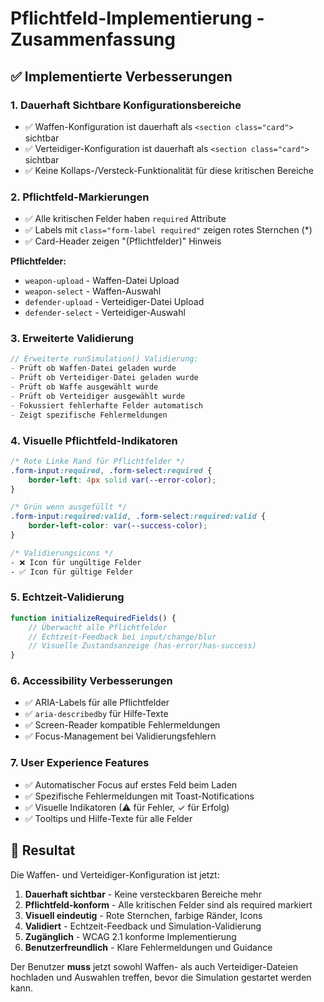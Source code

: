 # Pflichtfeld-Implementierung - Zusammenfassung

## ✅ Implementierte Verbesserungen

### 1. **Dauerhaft Sichtbare Konfigurationsbereiche**
- ✅ Waffen-Konfiguration ist dauerhaft als `<section class="card">` sichtbar
- ✅ Verteidiger-Konfiguration ist dauerhaft als `<section class="card">` sichtbar
- ✅ Keine Kollaps-/Versteck-Funktionalität für diese kritischen Bereiche

### 2. **Pflichtfeld-Markierungen**
- ✅ Alle kritischen Felder haben `required` Attribute
- ✅ Labels mit `class="form-label required"` zeigen rotes Sternchen (*)
- ✅ Card-Header zeigen "(Pflichtfelder)" Hinweis

**Pflichtfelder:**
- `weapon-upload` - Waffen-Datei Upload
- `weapon-select` - Waffen-Auswahl
- `defender-upload` - Verteidiger-Datei Upload  
- `defender-select` - Verteidiger-Auswahl

### 3. **Erweiterte Validierung**
```javascript
// Erweiterte runSimulation() Validierung:
- Prüft ob Waffen-Datei geladen wurde
- Prüft ob Verteidiger-Datei geladen wurde
- Prüft ob Waffe ausgewählt wurde
- Prüft ob Verteidiger ausgewählt wurde
- Fokussiert fehlerhafte Felder automatisch
- Zeigt spezifische Fehlermeldungen
```

### 4. **Visuelle Pflichtfeld-Indikatoren**
```css
/* Rote Linke Rand für Pflichtfelder */
.form-input:required, .form-select:required {
    border-left: 4px solid var(--error-color);
}

/* Grün wenn ausgefüllt */
.form-input:required:valid, .form-select:required:valid {
    border-left-color: var(--success-color);
}

/* Validierungsicons */
- ❌ Icon für ungültige Felder
- ✅ Icon für gültige Felder
```

### 5. **Echtzeit-Validierung**
```javascript
function initializeRequiredFields() {
    // Überwacht alle Pflichtfelder
    // Echtzeit-Feedback bei input/change/blur
    // Visuelle Zustandsanzeige (has-error/has-success)
}
```

### 6. **Accessibility Verbesserungen**
- ✅ ARIA-Labels für alle Pflichtfelder
- ✅ `aria-describedby` für Hilfe-Texte
- ✅ Screen-Reader kompatible Fehlermeldungen
- ✅ Focus-Management bei Validierungsfehlern

### 7. **User Experience Features**
- ✅ Automatischer Focus auf erstes Feld beim Laden
- ✅ Spezifische Fehlermeldungen mit Toast-Notifications
- ✅ Visuelle Indikatoren (⚠ für Fehler, ✓ für Erfolg)
- ✅ Tooltips und Hilfe-Texte für alle Felder

## 🎯 Resultat

Die Waffen- und Verteidiger-Konfiguration ist jetzt:

1. **Dauerhaft sichtbar** - Keine versteckbaren Bereiche mehr
2. **Pflichtfeld-konform** - Alle kritischen Felder sind als required markiert
3. **Visuell eindeutig** - Rote Sternchen, farbige Ränder, Icons
4. **Validiert** - Echtzeit-Feedback und Simulation-Validierung
5. **Zugänglich** - WCAG 2.1 konforme Implementierung
6. **Benutzerfreundlich** - Klare Fehlermeldungen und Guidance

Der Benutzer **muss** jetzt sowohl Waffen- als auch Verteidiger-Dateien hochladen und Auswahlen treffen, bevor die Simulation gestartet werden kann.
